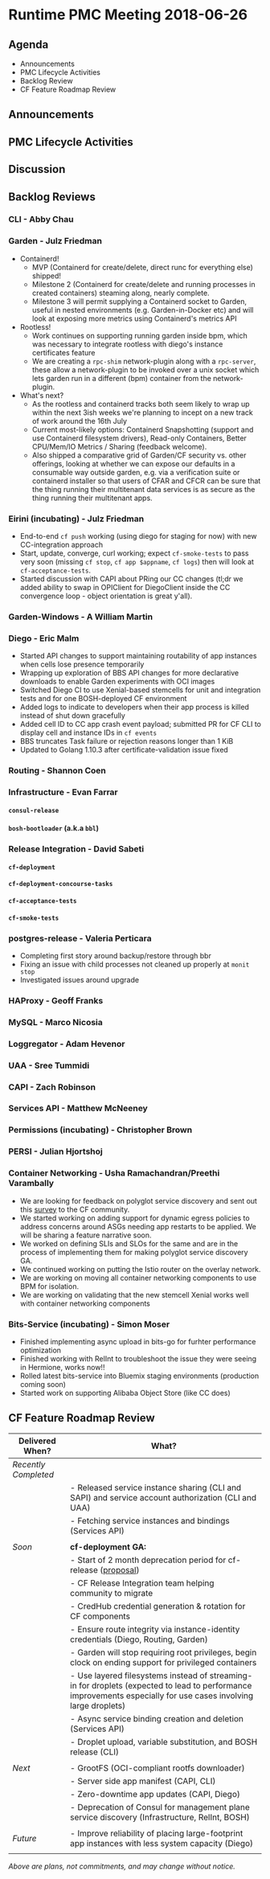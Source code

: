 # Runtime PMC Meeting 2018-06-26

## Agenda

* Announcements
* PMC Lifecycle Activities
* Backlog Review
* CF Feature Roadmap Review


## Announcements


## PMC Lifecycle Activities


## Discussion


## Backlog Reviews

### CLI - Abby Chau


### Garden - Julz Friedman

 - Containerd! 
   - MVP (Containerd for create/delete, direct runc for everything else) shipped!
   - Milestone 2 (Containerd for create/delete and running processes in created containers) steaming along, nearly complete.
   - Milestone 3 will permit supplying a Containerd socket to Garden, useful in nested environments (e.g. Garden-in-Docker etc) and will look at exposing more metrics using Containerd's metrics API
 - Rootless! 
   - Work continues on supporting running garden inside bpm, which was necessary to integrate rootless with diego's instance certificates feature
   - We are creating a `rpc-shim` network-plugin along with a `rpc-server`, these allow a network-plugin to be invoked over a unix socket which lets garden run in a different (bpm) container from the network-plugin.
 - What's next?
   - As the rootless and containerd tracks both seem likely to wrap up within the next 3ish weeks we're planning to incept on a new track of work around the 16th July
   - Current most-likely options: Containerd Snapshotting (support and use Containerd filesystem drivers), Read-only Containers, Better CPU/Mem/IO Metrics / Sharing (feedback welcome).
   - Also shipped a comparative grid of Garden/CF security vs. other offerings, looking at whether we can expose our defaults in a consumable way outside garden, e.g. via a verification suite or containerd installer so that users of CFAR and CFCR can be sure that the thing running their multitenant data services is as secure as the thing running their multitenant apps.


### Eirini (incubating) - Julz Friedman

 - End-to-end `cf push` working (using diego for staging for now) with new CC-integration approach
 - Start, update, converge, curl working; expect `cf-smoke-tests` to pass very soon (missing `cf stop`, `cf app $appname`, `cf logs`) then will look at `cf-acceptance-tests`.
 - Started discussion with CAPI about PRing our CC changes (tl;dr we added ability to swap in OPIClient for DiegoClient inside the CC convergence loop - object orientation is great y'all). 

### Garden-Windows - A William Martin


### Diego - Eric Malm

- Started API changes to support maintaining routability of app instances when cells lose presence temporarily
- Wrapping up exploration of BBS API changes for more declarative downloads to enable Garden experiments with OCI images
- Switched Diego CI to use Xenial-based stemcells for unit and integration tests and for one BOSH-deployed CF environment
- Added logs to indicate to developers when their app process is killed instead of shut down gracefully
- Added cell ID to CC app crash event payload; submitted PR for CF CLI to display cell and instance IDs in `cf events`
- BBS truncates Task failure or rejection reasons longer than 1 KiB
- Updated to Golang 1.10.3 after certificate-validation issue fixed


### Routing - Shannon Coen


### Infrastructure - Evan Farrar

#### `consul-release`


#### `bosh-bootloader` (a.k.a `bbl`)


### Release Integration - David Sabeti

#### `cf-deployment`


#### `cf-deployment-concourse-tasks`


#### `cf-acceptance-tests`


#### `cf-smoke-tests`



### postgres-release - Valeria Perticara
- Completing first story around backup/restore through bbr
- Fixing an issue with child processes not cleaned up properly at `monit stop`
- Investigated issues around upgrade


### HAProxy - Geoff Franks


### MySQL - Marco Nicosia


### Loggregator - Adam Hevenor


### UAA - Sree Tummidi


### CAPI - Zach Robinson


### Services API - Matthew McNeeney


### Permissions (incubating) - Christopher Brown


### PERSI - Julian Hjortshoj


### Container Networking - Usha Ramachandran/Preethi Varambally
- We are looking for feedback on polyglot service discovery and sent out this [survey](https://docs.google.com/forms/d/e/1FAIpQLSfOMI8YmO9HL5mnF30V38_yDjYMKtFOfdipr_Q51qKR_uQtTA/viewform?c=0&w=1) to the CF community.
- We started working on adding support for dynamic egress policies to address concerns around ASGs needing app restarts to be applied. We will be sharing a feature narrative soon.
- We worked on defining SLIs and SLOs for the same and are in the process of implementing them for making polyglot service discovery GA.
- We continued working on putting the Istio router on the overlay network.
- We are working on moving all container networking components to use BPM for isolation.
- We are working on validating that the new stemcell Xenial works well with container networking components

### Bits-Service (incubating) - Simon Moser

- Finished implementing async upload in bits-go for furhter performance optimization
- Finished working with RelInt to troubleshoot the issue they were seeing in Hermione, works now!!  
- Rolled latest bits-service into Bluemix staging environments (production coming soon) 
- Started work on supporting Alibaba Object Store (like CC does) 


## CF Feature Roadmap Review



Delivered When? | What?
------|------
*Recently Completed* |
|| - Released service instance sharing (CLI and SAPI) and service account authorization (CLI and UAA)
|| - Fetching service instances and bindings (Services API)
||
*Soon* | **cf-deployment GA:**
|| - Start of 2 month deprecation period for cf-release ([proposal](https://docs.google.com/document/d/1KLl4UIQbl92SvYom4fO-LcEoMK1D45KmjA988MwnOR4/edit?usp=sharing))
|| - CF Release Integration team helping community to migrate
|| - CredHub credential generation & rotation for CF components
|| - Ensure route integrity via instance-identity credentials (Diego, Routing, Garden)
|| - Garden will stop requiring root privileges, begin clock on ending support for privileged containers
|| - Use layered filesystems instead of streaming-in for droplets (expected to lead to performance improvements especially for use cases involving large droplets)
|| - Async service binding creation and deletion (Services API)
|| - Droplet upload, variable substitution, and BOSH release (CLI)
||
*Next* | - GrootFS (OCI-compliant rootfs downloader)
|| - Server side app manifest (CAPI, CLI)
|| - Zero-downtime app updates (CAPI, Diego)
|| - Deprecation of Consul for management plane service discovery (Infrastructure, RelInt, BOSH)
||
*Future* | - Improve reliability of placing large-footprint app instances with less system capacity (Diego)
||

*Above are plans, not commitments, and may change without notice.*
